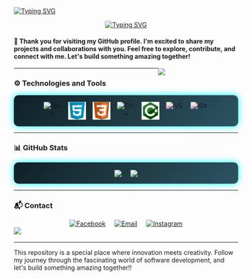 [![Typing SVG](https://readme-typing-svg.demolab.com?font=Fira+Code&pause=1000&color=000000&width=435&lines=HELLO+EVERYONE!!!;Welcome+to+my+GitHub+Profile)](https://git.io/typing-svg)

<div align="center">
  <a href="https://git.io/typing-svg">
    <img src="https://readme-typing-svg.demolab.com?font=Orbitron&size=40&duration=2000&pause=1000&color=00FFFF&center=true&vCenter=true&width=700&height=100&lines=Welcome+to+my+Github+Profile!;Hi%2C+everyone%2C+I'm+Jeysi" alt="Typing SVG" />
  </a>
</div>

#### 🚀 Thank you for visiting my GitHub profile. I'm excited to share my projects and collaborations with you. Feel free to explore, contribute, and connect with me. Let's build something amazing together!
<img src="https://user-images.githubusercontent.com/74038190/219923809-b86dc415-a0c2-4a38-bc88-ad6cf06395a8.gif" align="right" width="180">

---

### ⚙️ Technologies and Tools

<div align="center" style="display: flex; justify-content: center; gap: 15px; background: linear-gradient(135deg, #0f2027, #203a43, #2c5364); padding: 15px; border-radius: 10px; box-shadow: 0 0 15px #00ffff;">
  <img align="center" alt="Java" height="40" width="40" src="https://img.icons8.com/?size=100&id=13679&format=png&color=00FFFF">
  <img align="center" alt="HTML" height="40" width="40" src="https://raw.githubusercontent.com/devicons/devicon/master/icons/html5/html5-original.svg" style="filter: hue-rotate(180deg);">
  <img align="center" alt="CSS" height="40" width="40" src="https://raw.githubusercontent.com/devicons/devicon/master/icons/css3/css3-original.svg" style="filter: hue-rotate(180deg);">
  <img align="center" alt="C++" height="40" width="40" src="https://img.icons8.com/?size=100&id=40669&format=png&color=00FFFF">
  <img align="center" alt="Csharp" height="40" width="40" src="https://raw.githubusercontent.com/devicons/devicon/master/icons/csharp/csharp-original.svg" style="filter: hue-rotate(180deg);">
  <img align="center" alt="VS" height="40" width="40" src="https://cdn.jsdelivr.net/gh/devicons/devicon/icons/vscode/vscode-original.svg" style="filter: hue-rotate(180deg);">
  <img align="center" alt="Git" height="40" width="40" src="https://cdn.jsdelivr.net/gh/devicons/devicon/icons/git/git-original.svg" style="filter: hue-rotate(180deg);">
</div>

---

### 📊 GitHub Stats

<div align="center" style="display: flex; justify-content: center; gap: 20px; background: linear-gradient(135deg, #0f2027, #203a43, #2c5364); padding: 15px; border-radius: 10px; box-shadow: 0 0 15px #00ffff;">
  <a href="https://github.com/JMAcopio/github-readme-stats">
    <img height=180 align="center" src="https://github-readme-stats.vercel.app/api?username=Jeysixczs&show_icons=true&theme=radical&title_color=00FFFF&icon_color=00FFFF&text_color=9f9f9f&bg_color=151515" />
  </a>
  
  <a href="https://github.com/JMAcopio/convoychat">
    <img height=180 align="center" src="https://github-readme-stats.vercel.app/api/top-langs/?username=Jeysixczs&layout=donut&theme=radical&title_color=00FFFF&icon_color=00FFFF&text_color=9f9f9f&bg_color=151515" />
  </a>
</div>

---

### 📬 Contact

<div align="center" style="display: flex; justify-content: center; gap: 20px;">
  <a href="https://www.facebook.com/jorge.matthew.9?mibextid=ZbWKwL" target="_blank">
    <img src="https://img.icons8.com/?size=50&id=118497&format=png&color=00FFFF" alt="Facebook" />
  </a>
  <a href="mailto:acopiojorgematthew@gmail.com">
    <img src="https://img.icons8.com/?size=50&id=P7UIlhbpWzZm&format=png&color=00FFFF" alt="Email" />
  </a>
  <a href="https://www.instagram.com/jorgematthew2/" target="_blank">
    <img src="https://img.icons8.com/?size=50&id=Xy10Jcu1L2Su&format=png&color=00FFFF" alt="Instagram" />
  </a>
</div>

<img src="https://www.animatedimages.org/data/media/562/animated-line-image-0184.gif" width="1920" style="animation: slide 10s infinite alternate;" />

---

This repository is a special place where innovation meets creativity. Follow my journey through the fascinating world of software development, and let's build something amazing together!!